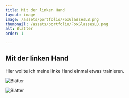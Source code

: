 ```yaml
---
title: Mit der linken Hand
layout: image
image: /assets/portfolio/FoxGlassesLB.png
thumbnail: /assets/portfolio/FoxGlassesLB.png
alt: Blätter
order: 1

---
```

## Mit der linken Hand

Hier wollte ich meine linke Hand einmal etwas trainieren.

![Blätter](../assets/portfolio/BarkBugLB.png)

![Blätter](../assets/portfolio/BlaeterB.png)










